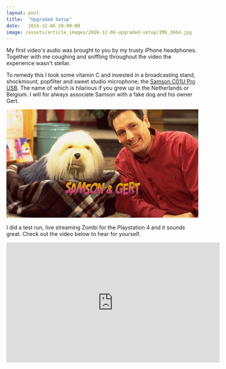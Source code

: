 ```yaml
---
layout: post
title:  "Upgraded Setup"
date:   2016-12-06 20:00:00
image: /assets/article_images/2016-12-06-upgraded-setup/IMG_3664.jpg
---
```


My first video's audio was brought to you by my trusty iPhone headphones. Together with me coughing and sniffling throughout the video the experience wasn't stellar.

To remedy this I took some vitamin C and invested in a broadcasting stand, shockmount, popfilter and sweet studio microphone; the [Samson C01U Pro USB](https://www.amazon.co.uk/gp/product/B00HXE4BYW/ref=as_li_tl?ie=UTF8&camp=1634&creative=6738&creativeASIN=B00HXE4BYW&linkCode=as2&tag=boysnot-21). The name of which is hilarious if you grew up in the Netherlands or Belgium. I will for always associate Samson with a fake dog and his owner Gert.

![Samson en Gert](/assets/article_images/2016-12-06-upgraded-setup/samson-en-gert.jpg)

I did a test run, live streaming Zombi for the Playstation 4 and it sounds great. Check out the video below to hear for yourself.

<iframe width="560" height="315" src="https://www.youtube.com/embed/WALeB3VRmaU" frameborder="0" allowfullscreen></iframe>

